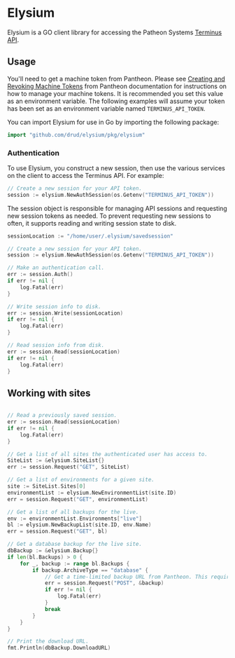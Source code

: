 # Elysium #

Elysium is a GO client library for accessing the Patheon Systems [Terminus API](https://github.com/pantheon-systems/terminus).


## Usage ##

You'll need to get a machine token from Pantheon. Please see [Creating and Revoking Machine Tokens](https://pantheon.io/docs/machine-tokens/) from Pantheon documentation for instructions on how to manage your machine tokens. It is recommended you set this value as an environment variable. The following examples will assume your token has been set as an environment variable named `TERMINUS_API_TOKEN`.

You can import Elysium for use in Go by importing the following package:

```go
import "github.com/drud/elysium/pkg/elysium"
```



### Authentication

To use Elysium, you construct a new  session, then use the various services on the client to
access the Terminus API. For example:

```go
// Create a new session for your API token.
session := elysium.NewAuthSession(os.Getenv("TERMINUS_API_TOKEN"))

```

The session object is responsible for managing API sessions and requesting new session tokens as needed. To prevent requesting new sessions to often, it supports reading and writing session state to disk.

```go
sessionLocation := "/home/user/.elysium/savedsession"

// Create a new session for your API token.
session := elysium.NewAuthSession(os.Getenv("TERMINUS_API_TOKEN"))

// Make an authentication call.
err := session.Auth()
if err != nil {
    log.Fatal(err)
}

// Write session info to disk.
err := session.Write(sessionLocation)
if err != nil {
    log.Fatal(err)
}

// Read session info from disk.
err := session.Read(sessionLocation)
if err != nil {
    log.Fatal(err)
}
```

## Working with sites

```go

// Read a previously saved session.
err := session.Read(sessionLocation)
if err != nil {
    log.Fatal(err)
}

// Get a list of all sites the authenticated user has access to.
SiteList := &elysium.SiteList{}
err := session.Request("GET", SiteList)

// Get a list of environments for a given site.
site := SiteList.Sites[0]
environmentList := elysium.NewEnvironmentList(site.ID)
err = session.Request("GET", environmentList)

// Get a list of all backups for the live.
env := environmentList.Environments["live"]
bl := elysium.NewBackupList(site.ID, env.Name)
err = session.Request("GET", bl)

// Get a database backup for the live site.
dbBackup := &elysium.Backup{}
if len(bl.Backups) > 0 {
    for _, backup := range bl.Backups {
        if backup.ArchiveType == "database" {
            // Get a time-limited backup URL from Pantheon. This requires a POST of the backup type to their API.
            err = session.Request("POST", &backup)
            if err != nil {
                log.Fatal(err)
            }
            break
        }
    }
}

// Print the download URL.
fmt.Println(dbBackup.DownloadURL)

```